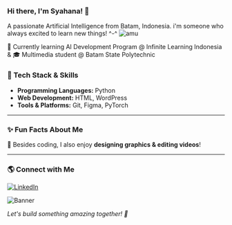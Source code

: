 ### Hi there, I'm Syahana! 👋

A passionate Artificial Intelligence from Batam, Indonesia. i'm someone who always excited to learn new things! ^-^
![amu](https://github.com/user-attachments/assets/572e924f-93f8-4281-8c4a-a7c04463bb0d)

 🤖 Currently learning AI Development Program @ Infinite Learning Indonesia &
 🎓 Multimedia student @ Batam State Polytechnic

### 🚀 Tech Stack & Skills

- **Programming Languages:** Python
- **Web Development:** HTML, WordPress
- **Tools & Platforms:** Git, Figma, PyTorch

---

### ✨ Fun Facts About Me
🎨 Besides coding, I also enjoy **designing graphics & editing videos**!

---

### 🌎 Connect with Me

[![LinkedIn](https://img.shields.io/badge/LinkedIn-blue?style=for-the-badge&logo=linkedin)](https://www.linkedin.com/in/syahanaarman/)

![Banner](https://your-image-url.com/banner.gif)

*Let's build something amazing together! 🚀*
